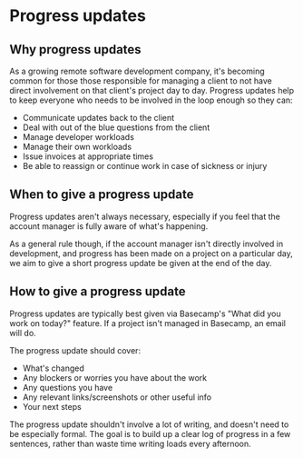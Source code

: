 # Progress updates

## Why progress updates
As a growing remote software development company, it's becoming common for those those responsible for managing a client to not have direct involvement on that client's project day to day. Progress updates help to keep everyone who needs to be involved in the loop enough so they can:

 - Communicate updates back to the client
 - Deal with out of the blue questions from the client
 - Manage developer workloads
 - Manage their own workloads
 - Issue invoices at appropriate times
 - Be able to reassign or continue work in case of sickness or injury

## When to give a progress update
Progress updates aren't always necessary, especially if you feel that the account manager is fully aware of what's happening. 

As a general rule though, if the account manager isn't directly involved in development, and progress has been made on a project on a particular day, we aim to give a short progress update be given at the end of the day.

## How to give a progress update
Progress updates are typically best given via Basecamp's "What did you work on today?" feature. If a project isn't managed in Basecamp, an email will do.

The progress update should cover:

 - What's changed
 - Any blockers or worries you have about the work
 - Any questions you have
 - Any relevant links/screenshots or other useful info
 - Your next steps
 
The progress update shouldn't involve a lot of writing, and doesn't need to be especially formal. The goal is to build up a clear log of progress in a few sentences, rather than waste time writing loads every afternoon.
